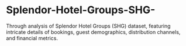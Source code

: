 # Splendor-Hotel-Groups-SHG-
Through analysis of  Splendor Hotel Groups (SHG) dataset, featuring intricate details of bookings, guest demographics, distribution channels, and financial metrics.
